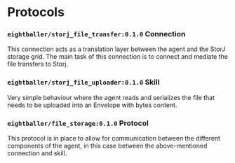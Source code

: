 # Protocols

### `eightballer/storj_file_transfer:0.1.0` Connection

This connection acts as a translation layer between the agent and the StorJ storage grid. 
The main task of this connection is to connect and mediate the file transfers to Storj.

### `eightballer/storj_file_uploader:0.1.0` Skill

Very simple behaviour where the agent reads and serializes the file that needs to be uploaded into an Envelope with bytes content.

### `eightballer/file_storage:0.1.0` Protocol

This protocol is in place to allow for communication between the different components of the agent, in this case between the above-mentioned connection and skill.